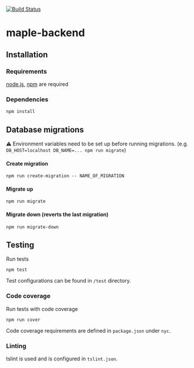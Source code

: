 [![Build Status](https://travis-ci.org/ElisaBaum/maple-backend.svg?branch=develop)](https://travis-ci.org/ElisaBaum/maple-backend)

# maple-backend

## Installation

### Requirements
[node.js](https://nodejs.org/en/), [npm](https://www.npmjs.com/)  are required

### Dependencies
```shell
npm install
```

## Database migrations
⚠️ Environment variables need to be set up before running migrations.
(e.g. `DB_HOST=localhost DB_NAME=... npm run migrate`)

#### Create migration
```shell
npm run create-migration -- NAME_OF_MIGRATION
```

#### Migrate up
```shell
npm run migrate
```

#### Migrate down (reverts the last migration)
```shell
npm run migrate-down
```

## Testing
Run tests

```shell
npm test
```

Test configurations can be found in `/test` directory.

### Code coverage
Run tests with code coverage

```shell
npm run cover
```
Code coverage requirements are defined in `package.json` under `nyc`.

### Linting
tslint is used and is configured in `tslint.json`.
